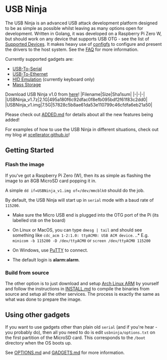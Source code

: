 # USB Ninja

The USB Ninja is an advanced USB attack development platform designed to be as simple as possible whilst leaving as many options open for development. Written in Golang, it was developed on a Raspberry Pi Zero W, but should work on any device that supports USB OTG - see the list of [Supported Devices](doc/SUPPORTED.md). It makes heavy use of [configfs](https://www.kernel.org/doc/Documentation/filesystems/configfs/configfs.txt) to configure and present the drivers to the host system. See the [FAQ](doc/FAQ.md) for more information.

Currently supported gadgets are:
* [USB-To-Serial](doc/SERIAL.md)
* [USB-To-Ethernet](doc/ETHERNET.md)
* [HID Emulation](doc/HID.md) (currently keyboard only)
* [Mass Storage](doc/STORAGE.md)

Download USB Ninja v1.0 from [here](https://mega.nz/#!H8E2gRrY!k2cv3XcMCp6nspSMlGr8vM6tULEOGLmcGLj2zAcT63w)!
|Filename|Size|Sha1sum|
|-|-|-|
|USBNinja_v1.7z|2.1G|495a180f6c92dfac0f8efb095bdf2f61f83c2dd0|
|USBNinja_v1.img|7.5G|57828c5b8ae61da53e110799c46cfdfa6eb21a50|

Please check out [ADDED.md](ADDED.md) for details about all the new features being added!

For examples of how to use the USB Ninja in different situations, check out my blog at [xcellerator.github.io](https://xcellerator.github.io)!

## Getting Started
### Flash the image
If you've got a Raspberry Pi Zero (W), then its as simple as flashing the image to an 8GB MicroSD card popping it in.

A simple `dd if=USBNinja_v1.img of=/dev/mmcblk0` should do the job.

By default, the USB Ninja will start up in `serial` mode with a baud rate of `115200`.

* Make sure the Micro USB end is plugged into the OTG port of the Pi (its labelled `USB` on the board)

* On Linux or MacOS, you can type `dmesg | tail` and should see something like `cdc_acm 1-2:1.0: ttyACM0: USB ACM device`.
..* E.g. `minicom -b 115200 -D /dev/ttyACM0` or `screen /dev/ttyACM0 115200`

* On Windows, use [PuTTY](https://www.chiark.greenend.org.uk/~sgtatham/putty/latest.html) to connect.
* The default login is **alarm:alarm**.

### Build from source
The other option is to just download and setup [Arch Linux ARM](https://archlinuxarm.org/platforms/armv6/raspberry-pi) by yourself and follow the instructions in [INSTALL.md](INSTALL.md) to compile the binaries from source and setup all the other services. The process is exactly the same as what was done to prepare the image.

## Using other gadgets
If you want to use gadgets other than plain old `serial` (and if you're hear - you probably do), then all you need to do is edit `usbninja/options.txt` on the first partition of the MicroSD card. This corresponds to the `/boot` directory when the OS boots up.

See [OPTIONS.md](doc/OPTIONS.md) and [GADGETS.md](doc/GADGETS.md) for more information.
